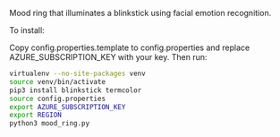 Mood ring that illuminates a blinkstick using facial emotion recognition.

To install:

Copy config.properties.template to config.properties and replace AZURE_SUBSCRIPTION_KEY with your key. Then run:

```bash
virtualenv --no-site-packages venv
source venv/bin/activate
pip3 install blinkstick termcolor
source config.properties
export AZURE_SUBSCRIPTION_KEY
export REGION
python3 mood_ring.py
```
